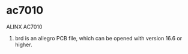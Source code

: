 # ac7010
ALINX AC7010


1. brd is an allegro PCB file, which can be opened with version 16.6 or higher.
